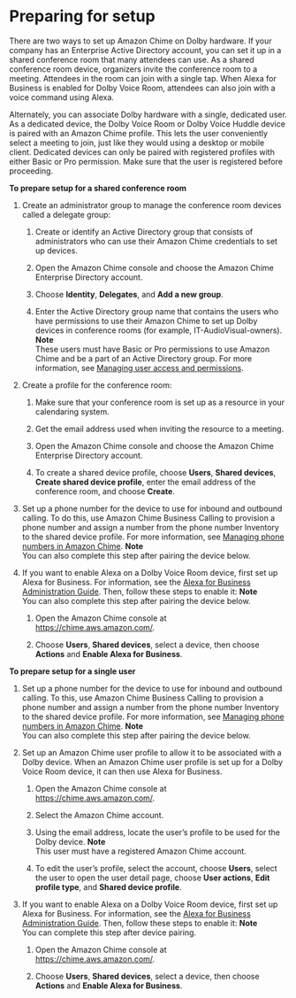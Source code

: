 # Preparing for setup<a name="prepare-setup"></a>

There are two ways to set up Amazon Chime on Dolby hardware\. If your company has an Enterprise Active Directory account, you can set it up in a shared conference room that many attendees can use\. As a shared conference room device, organizers invite the conference room to a meeting\. Attendees in the room can join with a single tap\. When Alexa for Business is enabled for Dolby Voice Room, attendees can also join with a voice command using Alexa\.

Alternately, you can associate Dolby hardware with a single, dedicated user\. As a dedicated device, the Dolby Voice Room or Dolby Voice Huddle device is paired with an Amazon Chime profile\. This lets the user conveniently select a meeting to join, just like they would using a desktop or mobile client\. Dedicated devices can only be paired with registered profiles with either Basic or Pro permission\. Make sure that the user is registered before proceeding\.

**To prepare setup for a shared conference room**

1. Create an administrator group to manage the conference room devices called a delegate group:

   1. Create or identify an Active Directory group that consists of administrators who can use their Amazon Chime credentials to set up devices\.

   1. Open the Amazon Chime console and choose the Amazon Chime Enterprise Directory account\.

   1. Choose **Identity**, **Delegates**, and **Add a new group**\.

   1. Enter the Active Directory group name that contains the users who have permissions to use their Amazon Chime to set up Dolby devices in conference rooms \(for example, IT\-AudioVisual\-owners\)\.
**Note**  
These users must have Basic or Pro permissions to use Amazon Chime and be a part of an Active Directory group\. For more information, see [Managing user access and permissions](manage-access.md)\.

1. Create a profile for the conference room:

   1. Make sure that your conference room is set up as a resource in your calendaring system\.

   1. Get the email address used when inviting the resource to a meeting\.

   1. Open the Amazon Chime console and choose the Amazon Chime Enterprise Directory account\.

   1. To create a shared device profile, choose **Users**, **Shared devices**, **Create shared device profile**, enter the email address of the conference room, and choose **Create**\.

1. Set up a phone number for the device to use for inbound and outbound calling\. To do this, use Amazon Chime Business Calling to provision a phone number and assign a number from the phone number Inventory to the shared device profile\. For more information, see [Managing phone numbers in Amazon Chime](phone-numbers.md)\.
**Note**  
You can also complete this step after pairing the device below\. 

1. If you want to enable Alexa on a Dolby Voice Room device, first set up Alexa for Business\. For information, see the [Alexa for Business Administration Guide](https://docs.aws.amazon.com/a4b/latest/ag/what-is.html)\. Then, follow these steps to enable it:
**Note**  
You can also complete this step after pairing the device below\. 

   1. Open the Amazon Chime console at [https://chime\.aws\.amazon\.com/](https://chime.aws.amazon.com)\.

   1. Choose **Users**, **Shared devices**, select a device, then choose **Actions** and **Enable Alexa for Business**\.

**To prepare setup for a single user**

1. Set up a phone number for the device to use for inbound and outbound calling\. To this, use Amazon Chime Business Calling to provision a phone number and assign a number from the phone number Inventory to the shared device profile\. For more information, see [Managing phone numbers in Amazon Chime](phone-numbers.md)\.
**Note**  
You can also complete this step after pairing the device below\. 

1. Set up an Amazon Chime user profile to allow it to be associated with a Dolby device\. When an Amazon Chime user profile is set up for a Dolby Voice Room device, it can then use Alexa for Business\.

   1. Open the Amazon Chime console at [https://chime\.aws\.amazon\.com/](https://chime.aws.amazon.com)\.

   1. Select the Amazon Chime account\.

   1. Using the email address, locate the user’s profile to be used for the Dolby device\.
**Note**  
This user must have a registered Amazon Chime account\.

   1.  To edit the user’s profile, select the account, choose **Users**, select the user to open the user detail page, choose **User actions**, **Edit profile type**, and **Shared device profile**\.

1. If you want to enable Alexa on a Dolby Voice Room device, first set up Alexa for Business\. For information, see the [Alexa for Business Administration Guide](https://docs.aws.amazon.com/a4b/latest/ag/what-is.html)\. Then, follow these steps to enable it:
**Note**  
You can complete this step after device pairing\.

   1. Open the Amazon Chime console at [https://chime\.aws\.amazon\.com/](https://chime.aws.amazon.com)\.

   1. Choose **Users**, **Shared devices**, select a device, then choose **Actions** and **Enable Alexa for Business**\.